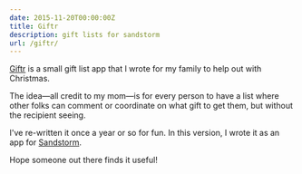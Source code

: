 ```yaml
---
date: 2015-11-20T00:00:00Z
title: Giftr
description: gift lists for sandstorm
url: /giftr/
---
```


[Giftr](https://apps.sandstorm.io/app/tr3w5p7ajsf61nf2e6dkfv8tdjes0qsm5w6ew0frd4qwnacwur90) is a small gift list app that I wrote for my family to help out with Christmas.

The idea—all credit to my mom—is for every person to have a list where other folks can comment
or coordinate on what gift to get them, but without the recipient seeing.

I've re-written it once a year or so for fun. In this version, I wrote it as an app for [Sandstorm](https://sandstorm.io/).

Hope someone out there finds it useful!
